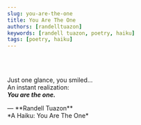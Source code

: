```yaml
---
slug: you-are-the-one
title: You Are The One
authors: [randelltuazon]
keywords: [randell tuazon, poetry, haiku]
tags: [poetry, haiku]
---
```


<br/><br/>

Just one glance, you smiled...  
An instant realization:  
***You are the one.***  

<footer>— **Randell Tuazon** <div class="text-sm mt-2">*A Haiku: You Are The One*</div></footer>
